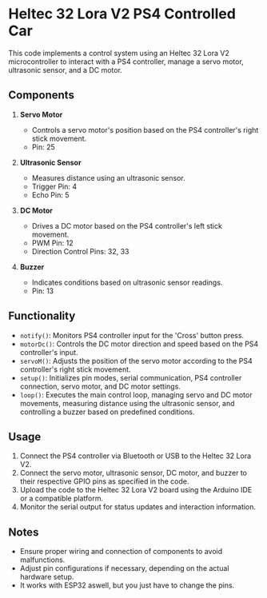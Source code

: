 # Heltec 32 Lora V2 PS4 Controlled Car

This code implements a control system using an Heltec 32 Lora V2 microcontroller to interact with a PS4 controller, manage a servo motor, ultrasonic sensor, and a DC motor.

## Components

1. **Servo Motor**
   - Controls a servo motor's position based on the PS4 controller's right stick movement.
   - Pin: 25

2. **Ultrasonic Sensor**
   - Measures distance using an ultrasonic sensor.
   - Trigger Pin: 4
   - Echo Pin: 5

3. **DC Motor**
   - Drives a DC motor based on the PS4 controller's left stick movement.
   - PWM Pin: 12
   - Direction Control Pins: 32, 33

4. **Buzzer**
   - Indicates conditions based on ultrasonic sensor readings.
   - Pin: 13

## Functionality

- `notify()`: Monitors PS4 controller input for the 'Cross' button press.
- `motorDc()`: Controls the DC motor direction and speed based on the PS4 controller's input.
- `servoM()`: Adjusts the position of the servo motor according to the PS4 controller's right stick movement.
- `setup()`: Initializes pin modes, serial communication, PS4 controller connection, servo motor, and DC motor settings.
- `loop()`: Executes the main control loop, managing servo and DC motor movements, measuring distance using the ultrasonic sensor, and controlling a buzzer based on predefined conditions.

## Usage

1. Connect the PS4 controller via Bluetooth or USB to the Heltec 32 Lora V2.
2. Connect the servo motor, ultrasonic sensor, DC motor, and buzzer to their respective GPIO pins as specified in the code.
3. Upload the code to the Heltec 32 Lora V2 board using the Arduino IDE or a compatible platform.
4. Monitor the serial output for status updates and interaction information.

## Notes

- Ensure proper wiring and connection of components to avoid malfunctions.
- Adjust pin configurations if necessary, depending on the actual hardware setup.
- It works with ESP32 aswell, but you just have to change the pins.
